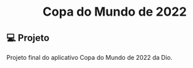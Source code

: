 <h1 align="center">
  Copa do Mundo de 2022 
</h1>


## 💻 Projeto

Projeto final do aplicativo Copa do Mundo de 2022 da Dio.


